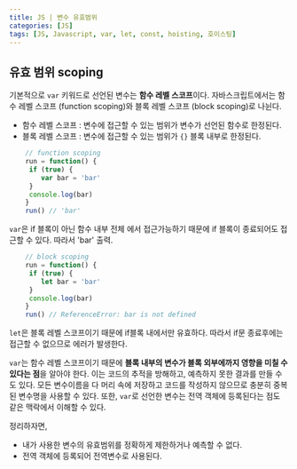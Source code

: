 ```yaml
---
title: JS | 변수 유효범위 
categories: [JS]
tags: [JS, Javascript, var, let, const, hoisting, 호이스팅]
---
```




## 유효 범위 scoping
    
기본적으로 `var` 키워드로 선언된 변수는 **함수 레벨 스코프**이다. 자바스크립트에서는 함수 레벨 스코프 (function scoping)와 블록 레벨 스코프 (block scoping)로 나뉜다. 

  - 함수 레벨 스코프 : 변수에 접근할 수 있는 범위가 변수가 선언된 함수로 한정된다. 
  - 블록 레벨 스코프 : 변수에 접근할 수 있는 범위가 `{}` 블록 내부로 한정된다. 

```javascript
    // function scoping
    run = function() {
     if (true) {
        var bar = 'bar'
     }
     console.log(bar)
    }
    run() // 'bar' 
```
`var`은 if 블록이 아닌 함수 내부 전체 에서 접근가능하기 때문에 if 블록이 종료되어도 접근할 수 있다. 따라서 'bar' 출력. 

```javascript
    // block scoping
    run = function() {
     if (true) {
        let bar = 'bar'
     }
     console.log(bar)
    }
    run() // ReferenceError: bar is not defined
```
`let`은 블록 레벨 스코프이기 때문에 if블록 내에서만 유효하다. 따라서 if문 종료후에는 접근할 수 없으므로 에러가 발생한다. 

`var`는 함수 레벨 스코프이기 때문에 **블록 내부의 변수가 블록 외부에까지 영향을 미칠 수 있다는 점**을 알아야 한다. 이는 코드의 추적을 방해하고, 예측하지 못한 결과를 만들 수도 있다. 모든 변수이름을 다 머리 속에 저장하고 코드를 작성하지 않으므로 충분히 중복된 변수명을 사용할 수 있다. 또한, `var`로 선언한 변수는 전역 객체에 등록된다는 점도 같은 맥락에서 이해할 수 있다. 
    
정리하자면, 
   - 내가 사용한 변수의 유효범위를 정확하게 제한하거나 예측할 수 없다.
   - 전역 객체에 등록되어 전역변수로 사용된다.